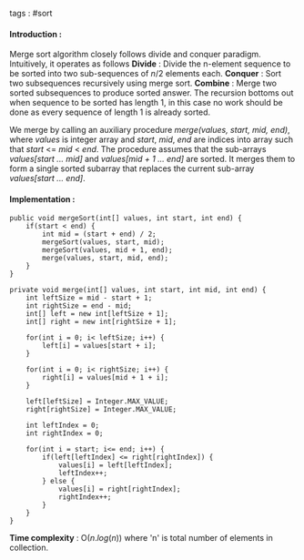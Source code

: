 tags : #sort 

#### Introduction : 

Merge sort algorithm closely follows divide and conquer paradigm. Intuitively, it operates as follows 
**Divide** : Divide the n-element sequence to be sorted into two sub-sequences of $n/2$ elements each.
**Conquer** : Sort two subsequences recursively using merge sort.
**Combine** : Merge two sorted subsequences to produce sorted answer.
The recursion bottoms out when sequence to be sorted has length 1, in this case no work should be done as every sequence of length 1 is already sorted. 

We merge by calling an auxiliary procedure *merge(values, start, mid, end)*, where *values* is integer array and *start*, *mid*, *end* are indices into array such that *start* <= *mid* < *end*. The procedure assumes that the sub-arrays *values\[start ... mid]* and *values\[mid + 1 ... end]* are sorted. It merges them to form a single sorted subarray that replaces the current sub-array *values\[start ... end]*.

#### Implementation : 

```
public void mergeSort(int[] values, int start, int end) {
	if(start < end) {
		int mid = (start + end) / 2;
		mergeSort(values, start, mid);
		mergeSort(values, mid + 1, end);
		merge(values, start, mid, end);
	}
}
```

```
private void merge(int[] values, int start, int mid, int end) {
	int leftSize = mid - start + 1;
	int rightSize = end - mid;
	int[] left = new int[leftSize + 1];
	int[] right = new int[rightSize + 1];
	
	for(int i = 0; i< leftSize; i++) {
		left[i] = values[start + i];
	}
	
	for(int i = 0; i< rightSize; i++) {
		right[i] = values[mid + 1 + i];
	}
	
	left[leftSize] = Integer.MAX_VALUE;
	right[rightSize] = Integer.MAX_VALUE;
	
	int leftIndex = 0;
	int rightIndex = 0;
	
	for(int i = start; i<= end; i++) {
		if(left[leftIndex] <= right[rightIndex]) {
			values[i] = left[leftIndex];
			leftIndex++;
		} else {
			values[i] = right[rightIndex];
			rightIndex++;
		}
	}
}
```

**Time complexity** : O($n .log(n)$) where 'n' is total number of elements in collection.





